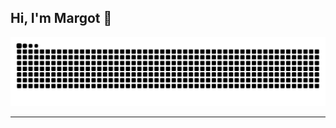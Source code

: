## Hi, I'm Margot 👋

<div align="center">
  <picture>
    <source media="(prefers-color-scheme: dark)" srcset="https://raw.githubusercontent.com/margotgeerts/margotgeerts/output/github-contribution-grid-snake-dark.svg" />
    <source media="(prefers-color-scheme: light)" srcset="https://raw.githubusercontent.com/margotgeerts/margotgeerts/output/github-contribution-grid-snake.svg" />
    <img alt="github-snake" src="https://raw.githubusercontent.com/margotgeerts/margotgeerts/output/github-contribution-grid-snake.svg" />
  </picture>
</div>

<hr>

<!--
**margotgeerts/margotgeerts** is a ✨ _special_ ✨ repository because its `README.md` (this file) appears on your GitHub profile.

Here are some ideas to get you started:

- 🔭 I’m currently working on ...
- 🌱 I’m currently learning ...
- 👯 I’m looking to collaborate on ...
- 🤔 I’m looking for help with ...
- 💬 Ask me about ...
- 📫 How to reach me: ...
- 😄 Pronouns: ...
- ⚡ Fun fact: ...
-->
